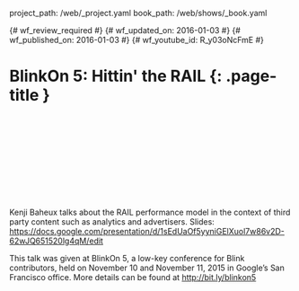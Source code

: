 project_path: /web/_project.yaml
book_path: /web/shows/_book.yaml

{# wf_review_required #}
{# wf_updated_on: 2016-01-03 #}
{# wf_published_on: 2016-01-03 #}
{# wf_youtube_id: R_y03oNcFmE #}

# BlinkOn 5: Hittin' the RAIL {: .page-title }


<div class="video-wrapper">
  <iframe class="devsite-embedded-youtube-video" data-video-id="R_y03oNcFmE"
          data-autohide="1" data-showinfo="0" frameborder="0" allowfullscreen>
  </iframe>
</div>


Kenji Baheux talks about the RAIL performance model in the context of third party content such as analytics and advertisers.
Slides: https://docs.google.com/presentation/d/1sEdUaOf5yyniGElXuol7w86v2D-62wJQ651520lg4qM/edit

This talk was given at BlinkOn 5, a low-key conference for Blink contributors, held on November 10 and November 11, 2015 in Google’s San Francisco office. More details can be found at http://bit.ly/blinkon5
